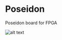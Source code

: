 # Poseidon
Poseidon board for FPGA

![alt text]([https://i.postimg.cc/fLmswx5p/Captura.png](https://i.postimg.cc/3J4Hh5Cq/IMG20231017222956.jpg)https://i.postimg.cc/3J4Hh5Cq/IMG20231017222956.jpg)
